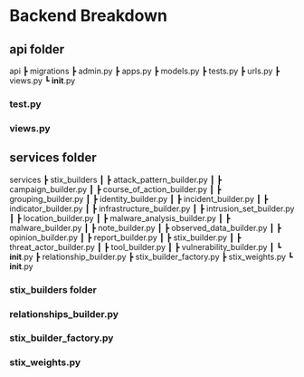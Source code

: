 # Backend Breakdown

## api folder
api
 ┣ migrations
 ┣ admin.py
 ┣ apps.py
 ┣ models.py
 ┣ tests.py
 ┣ urls.py
 ┣ views.py
 ┗ __init__.py

 ### test.py

 ### views.py

 ## services folder
 services
 ┣ stix_builders
 ┃ ┣ attack_pattern_builder.py
 ┃ ┣ campaign_builder.py
 ┃ ┣ course_of_action_builder.py
 ┃ ┣ grouping_builder.py
 ┃ ┣ identity_builder.py
 ┃ ┣ incident_builder.py
 ┃ ┣ indicator_builder.py
 ┃ ┣ infrastructure_builder.py
 ┃ ┣ intrusion_set_builder.py
 ┃ ┣ location_builder.py
 ┃ ┣ malware_analysis_builder.py
 ┃ ┣ malware_builder.py
 ┃ ┣ note_builder.py
 ┃ ┣ observed_data_builder.py
 ┃ ┣ opinion_builder.py
 ┃ ┣ report_builder.py
 ┃ ┣ stix_builder.py
 ┃ ┣ threat_actor_builder.py
 ┃ ┣ tool_builder.py
 ┃ ┣ vulnerability_builder.py
 ┃ ┗ __init__.py
 ┣ relationship_builder.py
 ┣ stix_builder_factory.py
 ┣ stix_weights.py
 ┗ __init__.py

 ### stix_builders folder

 ### relationships_builder.py

 ### stix_builder_factory.py
 
 ### stix_weights.py
 
